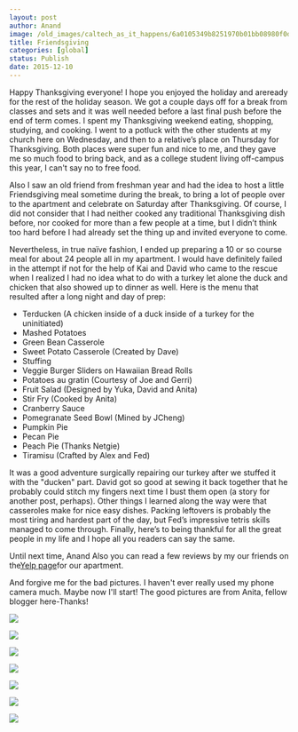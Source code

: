 ```yaml
---
layout: post
author: Anand
image: /old_images/caltech_as_it_happens/6a0105349b8251970b01bb08980f0d970d.jpg
title: Friendsgiving 
categories: [global]
status: Publish
date: 2015-12-10
---
```


Happy Thanksgiving everyone!
I hope you enjoyed the holiday and areready for the rest of the holiday season. We got a couple days off for a break from classes and sets and it was well needed before a last final push before the end of term comes. I spent my Thanksgiving weekend eating, shopping, studying, and cooking. I went to a potluck with the other students at my church here on Wednesday, and then to a relative’s place on Thursday for Thanksgiving. Both places were super fun and nice to me, and they gave me so much food to bring back, and as a college student living off-campus this year, I can't say no to free food.

  Also I saw an old friend from freshman year and had the idea to host a little Friendsgiving meal sometime during the break, to bring a lot of people over to the apartment and celebrate on Saturday after Thanksgiving. Of course, I did not consider that I had neither cooked any traditional Thanksgiving dish before, nor cooked for more than a few people at a time, but I didn’t think too hard before I had already set the thing up and invited everyone to come.

Nevertheless, in true naïve fashion, I ended up preparing a 10 or so course meal for about 24 people all in my apartment. I would have definitely failed in the attempt if not for the help of Kai and David who came to the rescue when I realized I had no idea what to do with a turkey let alone the duck and chicken that also showed up to dinner as well. Here is the menu that resulted after a long night and day of prep:

- Terducken (A chicken inside of a duck inside of a turkey for the uninitiated)
- Mashed Potatoes
- Green Bean Casserole
- Sweet Potato Casserole (Created by Dave)
- Stuffing
- Veggie Burger Sliders on Hawaiian Bread Rolls
- Potatoes au gratin (Courtesy of Joe and Gerri)
- Fruit Salad (Designed by Yuka, David and Anita)
- Stir Fry (Cooked by Anita)
- Cranberry Sauce
- Pomegranate Seed Bowl (Mined by JCheng)
- Pumpkin Pie
- Pecan Pie
- Peach Pie (Thanks Netgie)
- Tiramisu (Crafted by Alex and Fed)

It was a good adventure surgically repairing our turkey after we stuffed it with the "ducken" part. David got so good at sewing it back together that he probably could stitch my fingers next time I bust them open (a story for another post, perhaps). Other things I learned along the way were that casseroles make for nice easy dishes. Packing leftovers is probably the most tiring and hardest part of the day, but Fed’s impressive tetris skills managed to come through. Finally, here’s to being thankful for all the great people in my life and I hope all you readers can say the same.

Until next time,
Anand
Also you can read a few reviews by my our friends on the[Yelp page](https://www.yelp.com/biz/bro-house-pasadena-3)for our apartment.

And forgive me for the bad pictures. I haven't ever really used my phone camera much. Maybe now I'll start! The good pictures are from Anita, fellow blogger here-Thanks!


![](/old_images/caltech_as_it_happens/6a0105349b8251970b01b8d17f7c00970c.jpg)

![](/old_images/caltech_as_it_happens/6a0105349b8251970b01bb0899e143970d.jpg)

![](/old_images/caltech_as_it_happens/6a0105349b8251970b01b7c7f3f012970b.jpg)

![](/old_images/caltech_as_it_happens/6a0105349b8251970b01b8d17f7c0d970c.jpg)

![](/old_images/caltech_as_it_happens/6a0105349b8251970b01b8d17f7c16970c.jpg)

![](/old_images/caltech_as_it_happens/6a0105349b8251970b01bb0899e153970d.jpg)

![](/old_images/caltech_as_it_happens/6a0105349b8251970b01b8d17da850970c.jpg)
